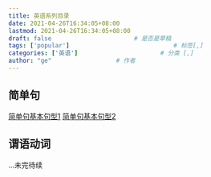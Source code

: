 ```yaml
---
title: 英语系列目录
date: 2021-04-26T16:34:05+08:00
lastmod: 2021-04-26T16:34:05+08:00
draft: false                       # 是否是草稿
tags: ['popular']                             # 标签[,]
categories: ['英语']                       # 分类 [,]
author: "ge"                  # 作者
---
```


## 简单句
[简单句基本句型1](https://blog.tnt.pub/2021_04_25_english_simple_grammar_01.html)
[简单句基本句型2](https://blog.tnt.pub/2021_04_25_english_simple_grammar_02.html)
## 谓语动词
...未完待续
